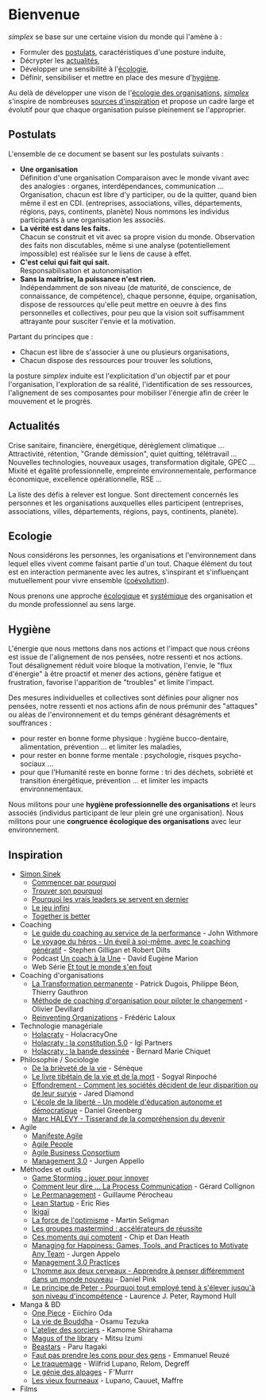 <!-- <-- ------------- WHY -------------  -->
# Bienvenue

*simplex* se base sur une certaine vision du monde qui l'amène à :
- Formuler des [postulats](#postulats), caractéristiques d'une posture induite,
- Décrypter les [actualités](#actualités),
- Développer une sensibilité à l'[écologie](#ecologie),
- Définir, sensibiliser et mettre en place des mesure d'[hygiène](#hygiène).

Au delà de développer une vison de l'[écologie des organisations](/écologie.md), [*simplex*](/simplex.md) s'inspire de nombreuses [sources d'inspiration](#inspiration) et propose un cadre large et évolutif pour que chaque organisation puisse pleinement se l'approprier.

## Postulats
L'ensemble de ce document se basent sur les postulats suivants :
- **Une organisation**<br>
Définition d'une organisation
Comparaison avec le monde vivant avec des analogies : organes, interdépendances, communication ...
Organisation, chacun est libre d'y participer, ou de la quitter, quand bien même il est en CDI. (entreprises, associations, villes, départements, régions, pays, continents, planète)
Nous nommons les individus participants à une organisation les associés.
- **La vérité est dans les faits.**<br>
Chacun se construit et vit avec sa propre vision du monde. Observation des faits non discutables, même si une analyse (potentiellement impossible) est réalisée sur le liens de cause à effet.
- **C'est celui qui fait qui sait.**<br>
Responsabilisation et autonomisation
- **Sans la maitrise, la puissance n'est rien.**<br>
Indépendamment de son niveau (de maturité, de conscience, de connaissance, de compétence), chaque personne, équipe, organisation, dispose de ressources qu'elle peut mettre en oeuvre à des fins personnelles et collectives, pour peu que la vision soit suffisamment attrayante pour susciter l'envie et la motivation.

Partant du principes que :
- Chacun est libre de s'associer à une ou plusieurs organisations,
- Chacun dispose des ressources pour trouver les solutions,

la posture *simplex* induite est l'explicitation d'un objectif par et pour l'organisation, l'exploration de sa réalité, l'identification de ses ressources, l'alignement de ses composantes pour mobiliser l'énergie afin de créer le mouvement et le progrès.

## Actualités
Crise sanitaire, financière, énergétique, dérèglement climatique ... Attractivité, rétention, "Grande démission", quiet quitting, télétravail ... Nouvelles technologies, nouveaux usages, transformation digitale, GPEC ... Mixité et égalité professionnelle, empreinte environnementale, performance économique, excellence opérationnelle, RSE ...

La liste des défis à relever est longue. Sont directement concernés les personnes et les organisations auxquelles elles participent (entreprises, associations, villes, départements, régions, pays, continents, planète).

## Ecologie
Nous considérons les personnes, les organisations et l'environnement dans lequel elles vivent comme faisant partie d'un tout. Chaque élément du tout est en interaction permanente avec les autres, s'inspirant et s'influençant mutuellement pour vivre ensemble ([coévolution](https://fr.wikipedia.org/wiki/Co%C3%A9volution)).

Nous prenons une approche [écologique](https://fr.wikipedia.org/wiki/%C3%89cologie) et [systémique](https://fr.wikipedia.org/wiki/Syst%C3%A9mique) des organisation et du monde professionnel au sens large.

## Hygiène
L'énergie que nous mettons dans nos actions et l'impact que nous créons est issue de l'alignement de nos pensées, notre ressenti et nos actions.<br>
Tout désalignement réduit voire bloque la motivation, l'envie, le "flux d'énergie" à être proactif et mener des actions, génère fatigue et frustration, favorise l'apparition de "troubles" et limite l'impact.

Des mesures individuelles et collectives sont définies pour aligner nos pensées, notre ressenti et nos actions afin de nous prémunir des "attaques" ou aléas de l'environnement et du temps générant désagréments et souffrances :
- pour rester en bonne forme physique : hygiène bucco-dentaire, alimentation, prévention ... et limiter les maladies,
- pour rester en bonne forme mentale : psychologie, risques psycho-sociaux ...
- pour que l'Humanité reste en bonne forme : tri des déchets, sobriété et transition énergétique, prévention ... et limiter les impacts environnementaux.

Nous militons pour une **hygiène professionnelle des organisations** et leurs associés (individus participant de leur plein gré une organisation).
Nous militons pour une **congruence écologique des organisations** avec leur environnement.

## Inspiration
- [Simon Sinek](https://simonsinek.com/)
  - [Commencer par pourquoi](https://simonsinek.com/books/start-with-why/)
  - [Trouver son pourquoi](https://simonsinek.com/books/find-your-why/)
  - [Pourquoi les vrais leaders se servent en dernier](https://simonsinek.com/books/leaders-eat-last/)
  - [Le jeu infini](https://simonsinek.com/books/the-infinite-game/)
  - [Together is better](https://simonsinek.com/books/together-is-better/)
- Coaching
  - [Le guide du coaching au service de la performance](https://www.dunod.com/sciences-humaines-et-sociales/guide-du-coaching-au-service-performance) - John Withmore
  - [Le voyage du héros - Un éveil à soi-même, avec le coaching génératif](https://www.dunod.com/vie-pratique/voyage-du-heros-un-eveil-soi-meme-avec-coaching-generatif) - Stephen Gilligan et Robert Dilts
  - Podcast [Un coach à la Une](https://www.yupikay.com/lemediadescoachs) - David Eugène Marion
  - Web Série [Et tout le monde s'en fout](https://www.youtube.com/@Ettoutlemondesenfout)
- Coaching d'organisations
  - [La Transformation permanente](https://www.eyrolles.com/Entreprise/Livre/la-transformation-permanente-9782847698435/) - Patrick Dugois, Philippe Béon, Thierry Gauthron
  - [Méthode de coaching d'organisation pour piloter le changement](https://www.editions-eyrolles.com/Livre/9782212570458/methode-de-coaching-d-organisation) - Olivier Devillard
  - [Reinventing Organizations](https://www.reinventingorganizations.com/fr.html) - Frédéric Laloux
- Technologie managériale
  - [Holacraty](https://www.holacracy.org/) - HolacracyOne
  - [Holacraty : la constitution 5.0](https://igipartners.com/constitution-holacracy-5.0) - Igi Partners
  - [Holacraty : la bande dessinée](https://labdsurlholacracy.com/bande-dessinee-holacracy#page-18-19) - Bernard Marie Chiquet
- Philosophie / Sociologie
  - [De la brièveté de la vie](https://fr.wikipedia.org/wiki/De_la_bri%C3%A8vet%C3%A9_de_la_vie) - Sénèque
  - [Le livre tibétain de la vie et de la mort](https://fr.wikipedia.org/wiki/Le_Livre_tib%C3%A9tain_de_la_vie_et_de_la_mort) - Sogyal Rinpoché
  - [Effondrement - Comment les sociétés décident de leur disparition ou de leur survie](https://www.decitre.fr/livres/effondrement-9782070364305.html) - Jared Diamond
  - [L'école de la liberté - Un modèle d'éducation autonome et démocratique](https://www.mamaeditions.com/catalogue/mutations/l-ecole-de-la-liberte) - Daniel Greenberg
  - [Marc HALEVY - Tisserand de la compréhension du devenir](https://noetique.eu/)
- Agile
  - [Manifeste Agile](https://agilemanifesto.org/iso/fr/manifesto.html)
  - [Agile People](https://agilepeople.com/)
  - [Agile Business Consortium](https://www.agilebusiness.org/business-agility.html)
  - [Management 3.0](https://management30.com/) - Jurgen Appello
- Méthodes et outils
  - [Game Storming : jouer pour innover](https://gamestorming.com/)
  - [Comment leur dire ... La Process Communication](https://www.dunod.com/sciences-humaines-et-sociales/comment-leur-dire-process-communication-0) - Gérard Collignon
  - [Le Permanagement](https://www.researchgate.net/publication/322641997_Le_Permanagement) - Guillaume Pérocheau
  - [Lean Startup](https://fr.wikipedia.org/wiki/Lean_startup) - Eric Ries
  - [Ikigaï](https://fr.wikipedia.org/wiki/Ikigai)
  - [La force de l'optimisme](https://www.eyrolles.com/Loisirs/Livre/la-force-de-l-optimisme-9782266198066/) - Martin Seligman
  - [Les groupes mastermind : accélérateurs de réussite](https://www.eyrolles.com/Entreprise/Livre/les-groupes-mastermind-accelerateurs-de-reussite-9791039702423/)
  - [Ces moments qui comptent](https://www.editionsleduc.com/produit/1666/9791092928815/) - Chip et Dan Heath
  - [Managing for Happiness: Games, Tools, and Practices to Motivate Any Team](https://management30.com/books/managing-for-happiness/) - Jurgen Appelo
  - [Management 3.0 Practices](https://management30.com/practice/) 
  - [L'homme aux deux cerveaux - Apprendre à penser différemment dans un monde nouveau](https://www.decitre.fr/livres/l-homme-aux-deux-cerveaux-9782221104620.html) - Daniel Pink
  - [Le principe de Peter - Pourquoi tout employé tend à s'élever jusqu'à son niveau d'incompétence](https://www.decitre.fr/livres/le-principe-de-peter-9782290149379.html) - Laurence J. Peter, Raymond Hull
- Manga & BD
  - [One Piece](https://www.glenat.com/manga/series/one-piece) - Eiichiro Oda
  - [La vie de Bouddha](https://www.editions-delcourt.fr/mangas/series/serie-la-vie-de-bouddha/album-la-vie-de-bouddha-edition-prestige-t01) - Osamu Tezuka
  - [L'atelier des sorciers](https://www.pika.fr/serie/latelier-des-sorciers) - Kamome Shirahama
  - [Magus of the library](http://www.ki-oon.com/mangas/tomes-1125-magus-of-the-library.html) - Mitsu Izumi
  - [Beastars](http://www.ki-oon.com/mangas/tomes-1098-beastars.html) - Paru Itagaki
  - [Faut pas prendre les cons pour des gens](https://www.fluideglacial.com/bd/reuze/faut_pas_prendre_les_cons_pour_des_gens/faut_pas_prendre_les_cons_pour_des_gens_-_tome_01/9782378780357) - Emmanuel Reuzé
  - [Le traquemage](https://www.editions-delcourt.fr/bd/series/serie-traquemage/album-traquemage-integrale) - Wilfrid Lupano, Relom, Degreff
  - [Le génie des alpages](https://www.dargaud.com/bd/le-genie-des-alpages/le-genie-des-alpages-integrale/le-genie-des-alpages-integrale-le-genie-des) - F'Murrr
  - [Les vieux fourneaux](https://www.dargaud.com/bd/les-vieux-fourneaux/les-vieux-fourneaux) - Lupano, Cauuet, Maffre
- Films
